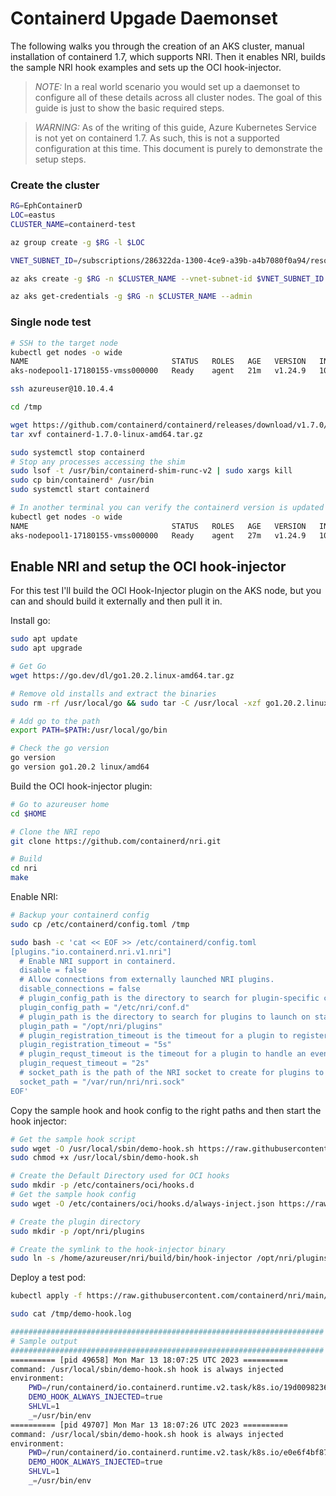 # Containerd Upgade Daemonset

The following walks you through the creation of an AKS cluster, manual installation of containerd 1.7, which supports NRI. Then it enables NRI, builds the sample NRI hook examples and sets up the OCI hook-injector.

>*NOTE:* In a real world scenario you would set up a daemonset to configure all of these details across all cluster nodes. The goal of this guide is just to show the basic required steps.

>*WARNING:* As of the writing of this guide, Azure Kubernetes Service is not yet on containerd 1.7. As such, this is not a supported configuration at this time. This document is purely to demonstrate the setup steps.

### Create the cluster
```bash
RG=EphContainerD
LOC=eastus
CLUSTER_NAME=containerd-test

az group create -g $RG -l $LOC

VNET_SUBNET_ID=/subscriptions/286322da-1300-4ce9-a39b-a4b7080f0a94/resourceGroups/networkinfra/providers/Microsoft.Network/virtualNetworks/azure-eastus-vnet/subnets/containerdtest

az aks create -g $RG -n $CLUSTER_NAME --vnet-subnet-id $VNET_SUBNET_ID -c 1

az aks get-credentials -g $RG -n $CLUSTER_NAME --admin
```

### Single node test

```bash
# SSH to the target node
kubectl get nodes -o wide
NAME                                STATUS   ROLES   AGE   VERSION   INTERNAL-IP   EXTERNAL-IP   OS-IMAGE             KERNEL-VERSION     CONTAINER-RUNTIME
aks-nodepool1-17180155-vmss000000   Ready    agent   21m   v1.24.9   10.10.4.4     <none>        Ubuntu 18.04.6 LTS   5.4.0-1103-azure   containerd://1.6.17+azure-1

ssh azureuser@10.10.4.4

cd /tmp

wget https://github.com/containerd/containerd/releases/download/v1.7.0/containerd-1.7.0-linux-amd64.tar.gz
tar xvf containerd-1.7.0-linux-amd64.tar.gz

sudo systemctl stop containerd
# Stop any processes accessing the shim
sudo lsof -t /usr/bin/containerd-shim-runc-v2 | sudo xargs kill
sudo cp bin/containerd* /usr/bin
sudo systemctl start containerd

# In another terminal you can verify the containerd version is updated to 1.7.0
kubectl get nodes -o wide
NAME                                STATUS   ROLES   AGE   VERSION   INTERNAL-IP   EXTERNAL-IP   OS-IMAGE             KERNEL-VERSION     CONTAINER-RUNTIME
aks-nodepool1-17180155-vmss000000   Ready    agent   27m   v1.24.9   10.10.4.4     <none>        Ubuntu 18.04.6 LTS   5.4.0-1103-azure   containerd://1.7.0
```

## Enable NRI and setup the OCI hook-injector

For this test I'll build the OCI Hook-Injector plugin on the AKS node, but you can and should build it externally and then pull it in.

Install go:

```bash
sudo apt update
sudo apt upgrade

# Get Go
wget https://go.dev/dl/go1.20.2.linux-amd64.tar.gz

# Remove old installs and extract the binaries
sudo rm -rf /usr/local/go && sudo tar -C /usr/local -xzf go1.20.2.linux-amd64.tar.gz

# Add go to the path
export PATH=$PATH:/usr/local/go/bin

# Check the go version
go version
go version go1.20.2 linux/amd64
```

Build the OCI hook-injector plugin:

```bash
# Go to azureuser home
cd $HOME 

# Clone the NRI repo
git clone https://github.com/containerd/nri.git

# Build
cd nri
make
```

Enable NRI:

```bash
# Backup your containerd config
sudo cp /etc/containerd/config.toml /tmp

sudo bash -c 'cat << EOF >> /etc/containerd/config.toml
[plugins."io.containerd.nri.v1.nri"]
  # Enable NRI support in containerd.
  disable = false
  # Allow connections from externally launched NRI plugins.
  disable_connections = false
  # plugin_config_path is the directory to search for plugin-specific configuration.
  plugin_config_path = "/etc/nri/conf.d"
  # plugin_path is the directory to search for plugins to launch on startup.
  plugin_path = "/opt/nri/plugins"
  # plugin_registration_timeout is the timeout for a plugin to register after connection.
  plugin_registration_timeout = "5s"
  # plugin_requst_timeout is the timeout for a plugin to handle an event/request.
  plugin_request_timeout = "2s"
  # socket_path is the path of the NRI socket to create for plugins to connect to.
  socket_path = "/var/run/nri/nri.sock"
EOF'
```

Copy the sample hook and hook config to the right paths and then start the hook injector:

```bash
# Get the sample hook script
sudo wget -O /usr/local/sbin/demo-hook.sh https://raw.githubusercontent.com/containerd/nri/main/plugins/hook-injector/usr/local/sbin/demo-hook.sh
sudo chmod +x /usr/local/sbin/demo-hook.sh

# Create the Default Directory used for OCI hooks
sudo mkdir -p /etc/containers/oci/hooks.d
# Get the sample hook config
sudo wget -O /etc/containers/oci/hooks.d/always-inject.json https://raw.githubusercontent.com/containerd/nri/main/plugins/hook-injector/etc/containers/oci/hooks.d/always-inject.json

# Create the plugin directory
sudo mkdir -p /opt/nri/plugins

# Create the symlink to the hook-injector binary
sudo ln -s /home/azureuser/nri/build/bin/hook-injector /opt/nri/plugins/10-hook-injector
```



Deploy a test pod:
```bash
kubectl apply -f https://raw.githubusercontent.com/containerd/nri/main/plugins/hook-injector/sample-hook-inject.yaml

sudo cat /tmp/demo-hook.log

######################################################################
# Sample output
######################################################################
========== [pid 49658] Mon Mar 13 18:07:25 UTC 2023 ==========
command: /usr/local/sbin/demo-hook.sh hook is always injected
environment:
    PWD=/run/containerd/io.containerd.runtime.v2.task/k8s.io/19d00982368f8eb1dbbd02ca0d6085a51490c64af8466318339c59c07d9a5b8a
    DEMO_HOOK_ALWAYS_INJECTED=true
    SHLVL=1
    _=/usr/bin/env
========== [pid 49707] Mon Mar 13 18:07:26 UTC 2023 ==========
command: /usr/local/sbin/demo-hook.sh hook is always injected
environment:
    PWD=/run/containerd/io.containerd.runtime.v2.task/k8s.io/e0e6f4bf87246f1e927ae6d61a187e749fe61cf690aeff889fb697e3f907d92f
    DEMO_HOOK_ALWAYS_INJECTED=true
    SHLVL=1
    _=/usr/bin/env
```
